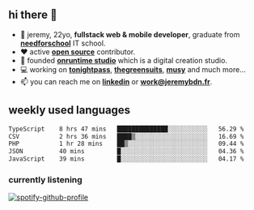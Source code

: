 ## hi there 👋

- 👦 jeremy,  22yo, **fullstack web & mobile developer**, graduate from **[needforschool](https://www.needfor-school.com/)** IT school.
- ❤️ active **[open source](https://github.com/jerembdn)** contributor.
- 🧠 founded **[onruntime studio](https://github.com/onruntime)** which is a digital creation studio.
- 💻 working on **[tonightpass](https://tonightpass.com)**, **[thegreensuits](https://thegreensuits.fr)**, **[musy](https://github.com/musyapp)** and much more...
- 📫 you can reach me on **[linkedin](https://www.linkedin.com/in/jeremybdn/)** or **[work@jeremybdn.fr](mailto:work@jeremybdn.fr)**.

## weekly used languages

<!--START_SECTION:waka-->

```txt
TypeScript    8 hrs 47 mins   ██████████████░░░░░░░░░░░   56.29 %
CSV           2 hrs 36 mins   ████▒░░░░░░░░░░░░░░░░░░░░   16.69 %
PHP           1 hr 28 mins    ██▒░░░░░░░░░░░░░░░░░░░░░░   09.44 %
JSON          40 mins         █░░░░░░░░░░░░░░░░░░░░░░░░   04.36 %
JavaScript    39 mins         █░░░░░░░░░░░░░░░░░░░░░░░░   04.17 %
```

<!--END_SECTION:waka-->

### currently listening
[![spotify-github-profile](https://spotify-github-profile.vercel.app/api/view?uid=31ugdvkonmhxzbnkai2r7ue2empe&cover_image=true&theme=natemoo-re&show_offline=false&background_color=121212&bar_color=3356d7&bar_color_cover=false)](https://open.spotify.com/user/31225jnpumbhbpldcz2wjg24aymi)
